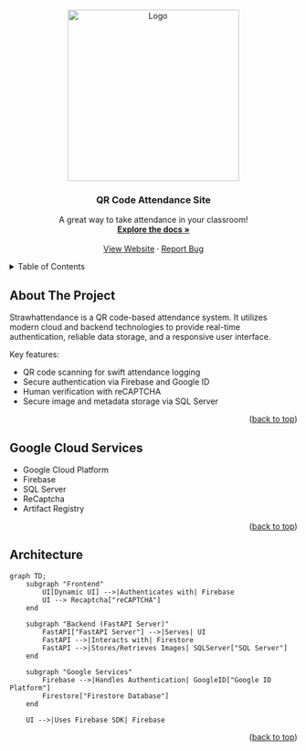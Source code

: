 <!-- Improved compatibility of back to top link: See: https://github.com/othneildrew/Best-README-Template/pull/73 -->
<a id="readme-top"></a>
<!--
*** Thanks for checking out the Best-README-Template. If you have a suggestion
*** that would make this better, please fork the repo and create a pull request
*** or simply open an issue with the tag "enhancement".
*** Don't forget to give the project a star!
*** Thanks again! Now go create something AMAZING! :D
-->



<!-- PROJECT LOGO -->
<br />
<div align="center">
  <a href="https://github.com/othneildrew/Best-README-Template">
    <img src="https://img.freepik.com/free-vector/scan-me-qr-code_78370-2915.jpg?semt=ais_hybrid&w=740" alt="Logo" width="300" height="300">
  </a>

  <h3 align="center">QR Code Attendance Site</h3>

  <p align="center">
    A great way to take attendance in your classroom!
    <br />
    <a href="https://github.com/chris-mohri/cs1660_final_proj"><strong>Explore the docs »</strong></a>
    <br />
    <br />
    <a href="https://attendance-163952866759.us-central1.run.app/">View Website</a>
    &middot;
    <a href="https://github.com/chris-mohri/cs1660_final_proj/issues/new">Report Bug</a>
  </p>
</div>



<!-- TABLE OF CONTENTS -->
<details>
  <summary>Table of Contents</summary>
  <ol>
    <li>
      <a href="#about-the-project">About The Project</a>
    </li>
    <li><a href="#google-cloud-services">Google Cloud Services</a></li>
    <li><a href="#architecture">Architecture</a></li>
  </ol>
</details>



<!-- ABOUT THE PROJECT -->
## About The Project

Strawhattendance is a QR code-based attendance system. It utilizes modern cloud and backend technologies to provide real-time authentication, reliable data storage, and a responsive user interface.

Key features:
* QR code scanning for swift attendance logging
* Secure authentication via Firebase and Google ID
* Human verification with reCAPTCHA
* Secure image and metadata storage via SQL Server

<p align="right">(<a href="#readme-top">back to top</a>)</p>



## Google Cloud Services

* Google Cloud Platform
* Firebase
* SQL Server
* ReCaptcha
* Artifact Registry

<p align="right">(<a href="#readme-top">back to top</a>)</p>



## Architecture

```mermaid
graph TD;
    subgraph "Frontend"
        UI[Dynamic UI] -->|Authenticates with| Firebase
        UI --> Recaptcha["reCAPTCHA"]
    end

    subgraph "Backend (FastAPI Server)"
        FastAPI["FastAPI Server"] -->|Serves| UI
        FastAPI -->|Interacts with| Firestore
        FastAPI -->|Stores/Retrieves Images| SQLServer["SQL Server"]
    end

    subgraph "Google Services"
        Firebase -->|Handles Authentication| GoogleID["Google ID Platform"]
        Firestore["Firestore Database"]
    end

    UI -->|Uses Firebase SDK| Firebase
```

<p align="right">(<a href="#readme-top">back to top</a>)</p>

<!-- MARKDOWN LINKS & IMAGES -->
<!-- https://www.markdownguide.org/basic-syntax/#reference-style-links -->
[contributors-shield]: https://img.shields.io/github/contributors/othneildrew/Best-README-Template.svg?style=for-the-badge
[contributors-url]: https://github.com/othneildrew/Best-README-Template/graphs/contributors
[forks-shield]: https://img.shields.io/github/forks/othneildrew/Best-README-Template.svg?style=for-the-badge
[forks-url]: https://github.com/othneildrew/Best-README-Template/network/members
[stars-shield]: https://img.shields.io/github/stars/othneildrew/Best-README-Template.svg?style=for-the-badge
[stars-url]: https://github.com/othneildrew/Best-README-Template/stargazers
[issues-shield]: https://img.shields.io/github/issues/othneildrew/Best-README-Template.svg?style=for-the-badge
[issues-url]: https://github.com/othneildrew/Best-README-Template/issues
[license-shield]: https://img.shields.io/github/license/othneildrew/Best-README-Template.svg?style=for-the-badge
[license-url]: https://github.com/othneildrew/Best-README-Template/blob/master/LICENSE.txt
[linkedin-shield]: https://img.shields.io/badge/-LinkedIn-black.svg?style=for-the-badge&logo=linkedin&colorB=555
[linkedin-url]: https://linkedin.com/in/othneildrew
[product-screenshot]: images/screenshot.png
[Next.js]: https://img.shields.io/badge/next.js-000000?style=for-the-badge&logo=nextdotjs&logoColor=white
[Next-url]: https://nextjs.org/
[React.js]: https://img.shields.io/badge/React-20232A?style=for-the-badge&logo=react&logoColor=61DAFB
[React-url]: https://reactjs.org/
[Vue.js]: https://img.shields.io/badge/Vue.js-35495E?style=for-the-badge&logo=vuedotjs&logoColor=4FC08D
[Vue-url]: https://vuejs.org/
[Angular.io]: https://img.shields.io/badge/Angular-DD0031?style=for-the-badge&logo=angular&logoColor=white
[Angular-url]: https://angular.io/
[Svelte.dev]: https://img.shields.io/badge/Svelte-4A4A55?style=for-the-badge&logo=svelte&logoColor=FF3E00
[Svelte-url]: https://svelte.dev/
[Laravel.com]: https://img.shields.io/badge/Laravel-FF2D20?style=for-the-badge&logo=laravel&logoColor=white
[Laravel-url]: https://laravel.com
[Bootstrap.com]: https://img.shields.io/badge/Bootstrap-563D7C?style=for-the-badge&logo=bootstrap&logoColor=white
[Bootstrap-url]: https://getbootstrap.com
[JQuery.com]: https://img.shields.io/badge/jQuery-0769AD?style=for-the-badge&logo=jquery&logoColor=white
[JQuery-url]: https://jquery.com 
